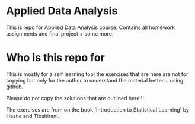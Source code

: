 # Applied Data Analysis
This is repo for Applied Data Analysis course.
Contains all homework assignments and final project + some more.

# Who is this repo for
This is mostly for a self learning tool the exercises that are here are not for copying but only for the author to understand the material better + using github.

Please do not copy the solutions that are outlined here!!!

The exercises are from on the book 'Introduction to Statistical Learning' by Hastie and Tibshirani.

